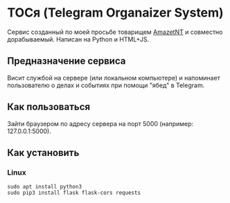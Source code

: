 # ТОСя (Telegram Organaizer System)
Сервис созданный по моей просьбе товарищем [AmazetNT](https://github.com/grostbite) и совместно дорабываемый. Написан на Python и HTML+JS.

## Предназначение сервиса
Висит службой на сервере (или локальном компьютере) и напоминает пользователю о делах и событиях при помощи "ябед" в Telegram.

## Как пользоваться
Зайти браузером по адресу сервера на порт 5000 (например: 127.0.0.1:5000).

## Как установить
### Linux
```
sudo apt install python3
sudo pip3 install flask flask-cors requests
```

